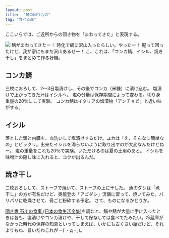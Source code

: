 ```yaml
---
layout: post
title:  "鯖の回りもの"
tag: "食べる森"
---
```


ここいらでは、ご近所からの頂き物を「まわってきた」と表現する。


![](https://kobapan.com/f/12189039664_ac2bac0b8e.jpg)
鯖がまわってきたー！
時化で網に沢山入ったらしい。やったー！
配って回ったけど、我が家にもまだ沢山あるぜー！
こ、これは、「コンカ鯖、イシル、焼き干し」をまとめて作る好機。


## コンカ鯖
三枚におろして、2～3日塩漬けし、その後でコンカ（米糠）に漬け込む。
塩漬けで上がってきた汁はイシルへ。
塩の分量は保存期間によって変わる。切り身重量の20％にして実験。
コンカ鯖はイタリアの塩漬物「アンチョビ」と近い味がする。


## イシル
落とした頭と内臓を、血洗いして塩漬けするだけ。ユカは「え、そんなに簡単なの」とビックリ。出来たイシルを濁らないように取り出すのが大変なんだけどねー。
塩の重量をこれも20％で実験。いただけるのは夏の土用のあと。
イシルを味噌汁の隠し味に入れると、コクが出るんだ。


## 焼き干し
二枚おろしして、ストーブで焼いて、ストーブの上に干した。
魚のダシは「煮干し」の方が有名だけど、奥能登の「アゴダシ」流儀に習って、焼いてみた。パリパリに乾燥させて、骨ごと粉砕する予定。
さて、ものになるかどうか。


[聞き書 石川の食事 (日本の食生活全集)](http://www.amazon.co.jp/gp/product/4540880098/ref=as_li_ss_tl?ie=UTF8&amp;camp=247&amp;creative=7399&amp;creativeASIN=4540880098&amp;linkCode=as2&amp;tag=kbysh-22)を読むと、鰯や鯖が大量に手に入ったときは昔も、塩漬けやコンカ漬けや、干して保存しては食べてたみたい。冷蔵庫がなかった時代の保存の知恵といってしまえば、いかにも古くさい話だけど、それよりもね、旨いだわこれがー(`・д・;)。

